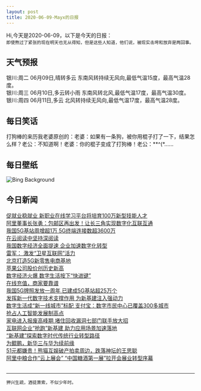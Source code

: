 ```yaml
---
layout: post
title: 2020-06-09-Mayx的日报
---
```


Hi,今天是2020-06-09，以下是今天的日报：<br><small>
即使熬过了紧张的现在明天也无从得知，但是这些人知道，他们说，被现实击垮和放弃是两回事。</small><!--more-->
## 天气预报
银川:周二 06月09日,晴转多云 东南风转持续无风向,最低气温15度，最高气温28度。<br>银川:周三 06月10日,多云转小雨 东南风转北风,最低气温17度，最高气温30度。<br>银川:周四 06月11日,多云 北风转持续无风向,最低气温17度，最高气温28度。
## 每日笑话
打狗棒的来历我老婆原创的：老婆：如果有一条狗，被你用棍子打了一下，结果怎么样？老公：不知道啊！老婆：你的棍子变成了打狗棒！老公：**^(*……
## 每日壁纸
![Bing Background](https://cn.bing.com/th?id=OHR.LionSurfing_EN-US1478093197_1920x1080.jpg&rf=LaDigue_1920x1080.jpg&pid=hp "Galápagos sea lion off the shore of Fernandina Island, Galápagos Islands, Ecuador (© Tui De Roy/Minden Pictures)")
## 今日新闻

[促就业稳就业 新职业在线学习平台将培育100万新型技能人才](http://it.people.com.cn/n1/2020/0608/c1009-31739228.html)   
[阿里董事长张勇：包邮区再出发！让长三角实现数字化互联互通](http://it.people.com.cn/n1/2020/0608/c1009-31738956.html)   
[我国5G基站周增超1万 5G终端连接数超3600万](http://it.people.com.cn/n1/2020/0608/c1009-31738526.html)   
[在云阅读中坚持深阅读](http://it.people.com.cn/n1/2020/0608/c1009-31738527.html)   
[我国数字经济全面提速 企业加速数字化转型](http://it.people.com.cn/n1/2020/0608/c1009-31738443.html)   
[雷军： 激发“卫星互联网”活力](http://it.people.com.cn/n1/2020/0608/c1009-31738552.html)   
[北京打造5G新零售电商基地](http://it.people.com.cn/n1/2020/0608/c1009-31738499.html)   
[苹果公司股价创历史新高](http://it.people.com.cn/n1/2020/0608/c1009-31738396.html)   
[数字经济火爆 数字生活按下“快进键”](http://it.people.com.cn/n1/2020/0608/c1009-31738550.html)   
[在线充值，商家要靠谱](http://it.people.com.cn/n1/2020/0608/c1009-31738551.html)   
[我国5G牌照发放一周年 已建成5G基站超25万个](http://it.people.com.cn/n1/2020/0606/c1009-31737574.html)   
[发挥新一代数字技术支撑作用 为新基建注入强动力](http://it.people.com.cn/n1/2020/0608/c1009-31738542.html)   
[数字生活成“新一线城市”标配 支付宝：数字市民中心已覆盖300多城市](http://it.people.com.cn/n1/2020/0605/c1009-31736972.html)   
[抢占人工智能发展制高点](http://it.people.com.cn/n1/2020/0608/c1009-31738543.html)   
[家电进入报废高峰期 堵住回收漏洞七部门联手放大招](http://it.people.com.cn/n1/2020/0608/c1009-31738310.html)   
[互联网企业“抢跑”新基建 助力应用场景加速落地](http://it.people.com.cn/n1/2020/0605/c1009-31736802.html)   
[“新基建”探索数字时代传统行业转型路径](http://it.people.com.cn/n1/2020/0608/c1009-31738408.html)   
[为鲲鹏，新华三与华为续前缘](http://it.people.com.cn/n1/2020/0605/c1009-31736724.html)   
[51元都嫌贵！熊猫互娱破产拍卖周边，跌落神坛的王思聪](http://it.people.com.cn/n1/2020/0605/c1009-31736637.html)   
[阿里中粮合作“云上展会” “中国糖酒第一展”拉开会展业转型序幕](http://it.people.com.cn/n1/2020/0605/c1009-31737196.html)   
<br />

***

<small>狎兴生疏，酒徒萧索，不似少年时。</small>
